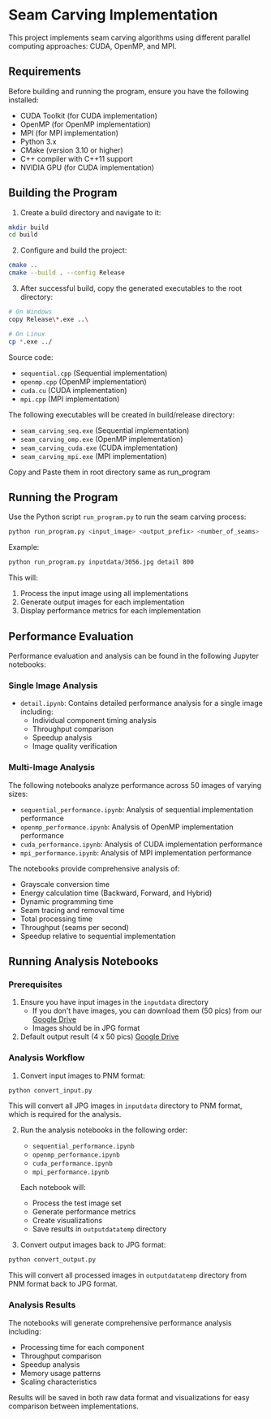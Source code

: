 # Seam Carving Implementation

This project implements seam carving algorithms using different parallel computing approaches: CUDA, OpenMP, and MPI.

## Requirements

Before building and running the program, ensure you have the following installed:

- CUDA Toolkit (for CUDA implementation)
- OpenMP (for OpenMP implementation)
- MPI (for MPI implementation)
- Python 3.x
- CMake (version 3.10 or higher)
- C++ compiler with C++11 support
- NVIDIA GPU (for CUDA implementation)

## Building the Program

1. Create a build directory and navigate to it:
```bash
mkdir build
cd build
```

2. Configure and build the project:
```bash
cmake ..
cmake --build . --config Release
```

3. After successful build, copy the generated executables to the root directory:
```bash
# On Windows
copy Release\*.exe ..\

# On Linux
cp *.exe ../
```

Source code:
- `sequential.cpp` (Sequential implementation)
- `openmp.cpp` (OpenMP implementation)
- `cuda.cu` (CUDA implementation)
- `mpi.cpp` (MPI implementation)

The following executables will be created in build/release directory:
- `seam_carving_seq.exe` (Sequential implementation)
- `seam_carving_omp.exe` (OpenMP implementation)
- `seam_carving_cuda.exe` (CUDA implementation)
- `seam_carving_mpi.exe` (MPI implementation)

Copy and Paste them in root directory same as run_program

## Running the Program

Use the Python script `run_program.py` to run the seam carving process:

```bash
python run_program.py <input_image> <output_prefix> <number_of_seams>
```

Example:
```bash
python run_program.py inputdata/3056.jpg detail 800
```

This will:
1. Process the input image using all implementations
2. Generate output images for each implementation
3. Display performance metrics for each implementation

## Performance Evaluation

Performance evaluation and analysis can be found in the following Jupyter notebooks:

### Single Image Analysis
- `detail.ipynb`: Contains detailed performance analysis for a single image including:
  - Individual component timing analysis
  - Throughput comparison
  - Speedup analysis
  - Image quality verification

### Multi-Image Analysis
The following notebooks analyze performance across 50 images of varying sizes:
- `sequential_performance.ipynb`: Analysis of sequential implementation performance
- `openmp_performance.ipynb`: Analysis of OpenMP implementation performance
- `cuda_performance.ipynb`: Analysis of CUDA implementation performance
- `mpi_performance.ipynb`: Analysis of MPI implementation performance

The notebooks provide comprehensive analysis of:
- Grayscale conversion time
- Energy calculation time (Backward, Forward, and Hybrid)
- Dynamic programming time
- Seam tracing and removal time
- Total processing time
- Throughput (seams per second)
- Speedup relative to sequential implementation

## Running Analysis Notebooks

### Prerequisites
1. Ensure you have input images in the `inputdata` directory
   - If you don't have images, you can download them (50 pics) from our [Google Drive](https://drive.google.com/drive/folders/1tQkhsvuiwpFwHxvHuTgq-ueyz29ZJC77?usp=sharing)
   - Images should be in JPG format
2. Default output result (4 x 50 pics) [Google Drive](https://drive.google.com/drive/folders/1ZDuFBfNDO9bPIeWUaJKIvPpa0SnOtsdF?usp=sharing)
### Analysis Workflow

1. Convert input images to PNM format:
```bash
python convert_input.py
```
This will convert all JPG images in `inputdata` directory to PNM format, which is required for the analysis.

2. Run the analysis notebooks in the following order:
   - `sequential_performance.ipynb`
   - `openmp_performance.ipynb`
   - `cuda_performance.ipynb`
   - `mpi_performance.ipynb`

   Each notebook will:
   - Process the test image set
   - Generate performance metrics
   - Create visualizations
   - Save results in `outputdatatemp` directory

3. Convert output images back to JPG format:
```bash
python convert_output.py
```
This will convert all processed images in `outputdatatemp` directory from PNM format back to JPG format.

### Analysis Results
The notebooks will generate comprehensive performance analysis including:
- Processing time for each component
- Throughput comparison
- Speedup analysis
- Memory usage patterns
- Scaling characteristics

Results will be saved in both raw data format and visualizations for easy comparison between implementations.